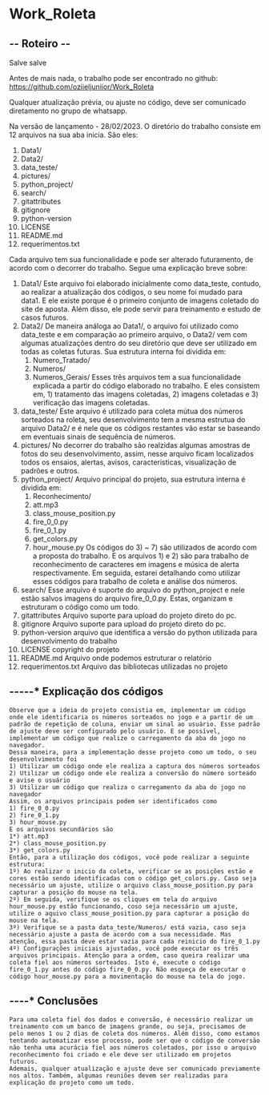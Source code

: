 # Work_Roleta
 
## *-*- Roteiro *-*-
Salve salve

Antes de mais nada, o trabalho pode ser encontrado no github: https://github.com/oziieljuniior/Work_Roleta

Qualquer atualização prévia, ou ajuste no código, deve ser comunicado diretamento no grupo de whatsapp.

Na versão de lançamento - 28/02/2023. O diretório do trabalho consiste em 12 arquivos na sua aba inicia. São eles:

1) Data1/
2) Data2/
3) data_teste/
4) pictures/
5) python_project/
6) search/
7) gitattributes
8) gitignore
9) python-version
10) LICENSE
11) README.md
12) requerimentos.txt

Cada arquivo tem sua funcionalidade e pode ser alterado futuramento, de acordo com o decorrer do trabalho. Segue uma explicação breve sobre:
1) Data1/
	Este arquivo foi elaborado inicialmente como data_teste, contudo, ao realizar a atualização dos códigos, o seu nome foi mudado para data1. E ele existe porque é o primeiro conjunto de imagens coletado do site de aposta. Além disso, ele pode servir para treinamento e estudo de casos futuros.
2) Data2/
	De maneira análoga ao Data1/, o arquivo foi utilizado como data_teste e em comparação ao primeiro arquivo, o Data2/ vem com algumas atualizações dentro do seu diretório que deve ser utilizado em todas as coletas futuras. Sua estrutura interna foi dividida em:
	1) Numero_Tratado/
	2) Numeros/
	3) Numeros_Gerais/
	Esses três arquivos tem a sua funcionalidade explicada a partir do código elaborado no trabalho. E eles consistem em, 1) tratamento das imagens coletadas, 2) imagens coletadas e 3) verificação das imagens coletadas. 
3) data_teste/
	Este arquivo é utilizado para coleta mútua dos números sorteados na roleta, seu desenvolvimento tem a mesma estrutua do arquivo Data2/ e é nele que os códigos restantes vão estar se baseando em eventuais sinais de sequência de números.
4) pictures/
	No decorrer do trabalho são realzidas algumas amostras de fotos do seu desenvolvimento, assim, nesse arquivo ficam localizados todos os ensaios, alertas, avisos, caracteristicas, visualização de padrões e outros. 
5) python_project/
	Arquivo principal do projeto, sua estrutura interna é dividida em:
	1) Reconhecimento/
	2) att.mp3
	3) class_mouse_position.py
	4) fire_0_0.py
	5) fire_0_1.py
	6) get_colors.py
	7) hour_mouse.py
	Os códigos do 3) ~ 7) são utilizados de acordo com a proposta do trabalho. E os arquivos 1) e 2) são para trabalho de reconhecimento de caracteres em imagens e música de alerta respectivamente. Em seguida, estarei detalhando como utilizar esses códigos para trabalho de coleta e análise dos números.
6) search/
	Esse arquivo é suporte do arquivo do python_project e nele estão salvos imagens do arquivo fire_0_0.py. Estas, organizam e estruturam o código como um todo.
7) gitattributes
	Arquivo suporte para upload do projeto direto do pc.
8) gitignore
	Arquivo suporte para upload do projeto direto do pc.
9) python-version
	arquivo que identifica a versão do python utilizada para desenvolvimento do trabalho
10) LICENSE
	copyright do projeto
11) README.md
	Arquivo onde podemos estruturar o relatório
12) requerimentos.txt
	Arquivo das bibliotecas utilizadas no projeto
	
## -*-*-*-*-* Explicação dos códigos
	Observe que a ideia do projeto consistia em, implementar um código onde ele identificaria os números sorteados no jogo e a partir de um padrão de repetição de coluna, enviar um sinal ao usuário. Esse padrão de ajuste deve ser configurado pelo usuário. E se possível, implementar um código que realize o carregamento da aba do jogo no navegador.
	Dessa maneira, para a implementação desse projeto como um todo, o seu desenvolvimento foi
	1) Utilizar um código onde ele realiza a captura dos números sorteados
	2) Utilizar um código onde ele realiza a conversão do número sorteado e avise o usuário
	3) Utilizar um código que realiza o carregamento da aba do jogo no navegador
	Assim, os arquivos principais podem ser identificados como
	1) fire_0_0.py
	2) fire_0_1.py
	3) hour_mouse.py
	E os arquivos secundários são
	1*) att.mp3
	2*) class_mouse_position.py
	3*) get_colors.py
	Então, para a utilização dos códigos, você pode realizar a seguinte estrutura:
	1º) Ao realizar o inicio da coleta, verificar se as posições estão e cores estão sendo identificadas com o código get_colors.py. Caso seja necessário um ajuste, utilize o arquivo class_mouse_position.py para capturar a posição do mouse na tela.
	2º) Em seguida, verifique se os cliques em tela do arquivo hour_mouse.py estão funcionando, coso seja necessário um ajuste, utilize o aquivo class_mouse_position.py para capturar a posição do mouse na tela.
	3º) Verifique se a pasta data_teste/Numeros/ está vazia, caso seja necessário ajuste a pasta de acordo com a sua necessidade. Mas atenção, essa pasta deve estar vazia para cada reinicio do fire_0_1.py
	4º) Configurações iniciais ajustadas, você pode executar os três arquivos principais. Atenção para a ordem, caso queira realizar uma coleta fiel aos números sorteados. Isto é, execute o código fire_0_1.py antes do código fire_0_0.py. Não esqueça de executar o código hour_mouse.py para a movimentação do mouse na tela do jogo.
	
## *-*-*-*-* Conclusões
	Para uma coleta fiel dos dados e conversão, é necessário realizar um treinamento com um banco de imagens grande, ou seja, precisamos de pelo menos 1 ou 2 dias de coleta dos números. Além disso, como estamos tentando automatizar esse processo, pode ser que o código de conversão não tenha uma acurácia fiel aos números coletados, por isso o arquivo reconhecimento foi criado e ele deve ser utilizado em projetos futuros.
	Ademais, qualquer atualização e ajuste deve ser comunicado previamente nos altos. Também, algumas reuniões devem ser realizadas para explicação do projeto como um todo.
	
	
